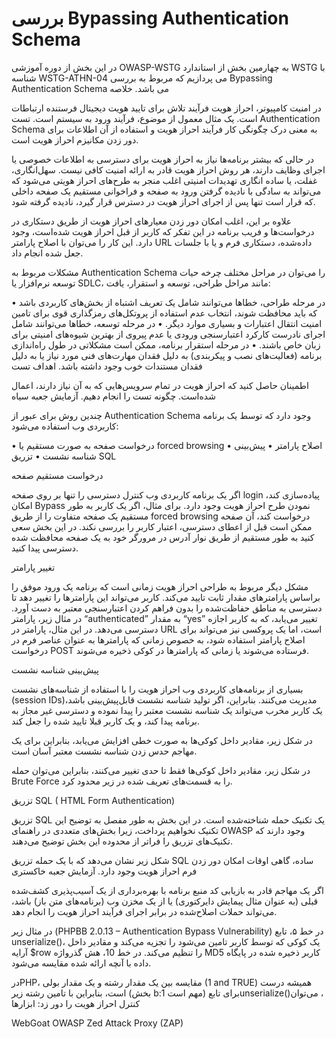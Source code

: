  # بررسی Bypassing Authentication Schema

در این بخش از دوره آموزشی OWASP-WSTG به چهارمین بخش از استاندارد WSTG با شناسه WSTG-ATHN-04 می پردازیم که مربوط به بررسی Bypassing Authentication Schema می باشد.
خلاصه

در امنیت کامپیوتر، احراز هویت فرآیند تلاش برای تایید هویت دیجیتال فرستنده ارتباطات است. یک مثال معمول از موضوع، فرآیند ورود به سیستم است. تست Authentication Schema به معنی درک چگونگی کار فرآیند احراز هویت و استفاده از آن اطلاعات برای دور زدن مکانیزم احراز هویت است.

در حالی که بیشتر برنامه‌ها نیاز به احراز هویت برای دسترسی به اطلاعات خصوصی یا اجرای وظایف دارند، هر روش احراز هویت قادر به ارائه امنیت کافی نیست. سهل‌انگاری، غفلت، یا ساده انگاری تهدیدات امنیتی اغلب منجر به طرح‌های احراز هویتی می‌شود که می‌تواند به سادگی با نادیده گرفتن ورود به صفحه و فراخوانی مستقیم یک صفحه داخلی که قرار است تنها پس از اجرای احراز هویت در دسترس قرار گیرد، نادیده گرفته شود.

علاوه بر این، اغلب امکان دور زدن معیارهای احراز هویت از طریق دستکاری در درخواست‌ها و فریب برنامه در این تفکر که کاربر از قبل احراز هویت شده‌است، وجود دارد. این کار را می‌توان با اصلاح پارامتر URL داده‌شده، دستکاری فرم و یا با جلسات جعل شده انجام داد.

مشکلات مربوط به Authentication Schema را می‌توان در مراحل مختلف چرخه حیات توسعه نرم‌افزار یا SDLC، مانند مراحل طراحی، توسعه و استقرار، یافت:


• در مرحله طراحی، خطاها می‌توانند شامل یک تعریف اشتباه از بخش‌های کاربردی باشد که باید محافظت شوند، انتخاب عدم استفاده از پروتکل‌های رمزگذاری قوی برای تامین امنیت انتقال اعتبارات و بسیاری موارد دیگر.
• در مرحله توسعه، خطاها می‌توانند شامل اجرای نادرست کارکرد اعتبارسنجی ورودی یا عدم پیروی از بهترین شیوه‌های امنیتی برای زبان خاص باشند.
• در مرحله استقرار برنامه، ممکن است مشکلاتی در طول راه‌اندازی برنامه (‏فعالیت‌های نصب و پیکربندی) ‏به دلیل فقدان مهارت‌های فنی مورد نیاز یا به دلیل فقدان مستندات خوب وجود داشته باشد.
اهداف تست

اطمینان حاصل کنید که احراز هویت در تمام سرویس‌هایی که به آن نیاز دارند، اعمال شده‌است.
چگونه تست را انجام دهیم.
آزمایش جعبه سیاه

چندین روش برای عبور از Authentication Schema وجود دارد که توسط یک برنامه کاربردی وب استفاده می‌شود:

• درخواست صفحه به صورت مستقیم یا forced browsing
• اصلاح پارامتر
• پیش‌بینی شناسه نشست
• تزریق SQL

درخواست مستقیم صفحه

اگر یک برنامه کاربردی وب کنترل دسترسی را تنها بر روی صفحه login پیاده‌سازی کند، امکان Bypass نمودن طرح احراز هویت وجود دارد. برای مثال، اگر یک کاربر به طور مستقیم یک صفحه متفاوت را از طریق forced browsing درخواست کند، آن صفحه ممکن است قبل از اعطای دسترسی، اعتبار کاربر را بررسی نکند. در این بخش سعی کنید به طور مستقیم از طریق نوار آدرس در مرورگر خود به یک صفحه محافظت شده دسترسی پیدا کنید.

تغییر پارامتر

مشکل دیگر مربوط به طراحی احراز هویت زمانی است که برنامه یک ورود موفق را براساس پارامترهای مقدار ثابت تایید می‌کند. کاربر می‌تواند این پارامترها را تغییر دهد تا دسترسی به مناطق حفاظت‌شده را بدون فراهم کردن اعتبارسنجی معتبر به دست آورد. در مثال زیر، پارامتر “authenticated” به مقدار “yes” تغییر می‌یابد، که به کاربر اجازه دسترسی می‌دهد. در این مثال، پارامتر در URL است، اما یک پروکسی نیز می‌تواند برای اصلاح پارامتر استفاده شود، به خصوص زمانی که پارامترها به عنوان عناصر فرم در درخواست POST فرستاده می‌شوند یا زمانی که پارامترها در کوکی ذخیره می‌شوند.

پیش‌بینی شناسه نشست

بسیاری از برنامه‌های کاربردی وب احراز هویت را با استفاده از شناسه‌های نشست (session IDs)‏مدیریت می‌کنند. بنابراین، اگر تولید شناسه نشست قابل‌پیش‌بینی باشد، یک کاربر مخرب می‌تواند یک شناسه نشست معتبر را پیدا نموده و دسترسی غیر مجاز به برنامه پیدا کند، و یک کاربر قبلا تایید شده را جعل کند.

در شکل زیر، مقادیر داخل کوکی‌ها به صورت خطی افزایش می‌یابد، بنابراین برای یک مهاجم حدس زدن شناسه نشست معتبر آسان است.

در شکل زیر، مقادیر داخل کوکی‌ها فقط تا حدی تغییر می‌کنند، بنابراین می‌توان حمله Brute Force را به قسمت‌های تعریف شده در زیر محدود کرد.

تزریق SQL ( HTML Form Authentication)

تزریق SQL یک تکنیک حمله شناخته‌شده است. در این بخش به طور مفصل به توضیح این تکنیک نخواهیم پرداخت، زیرا بخش‌های متعددی در راهنمای OWASP وجود دارند که تکنیک‌های تزریق را فراتر از محدوده این بخش توضیح می‌دهند.

شکل زیر نشان می‌دهد که با یک حمله تزریق SQL ساده، گاهی اوقات امکان دور زدن فرم احراز هویت وجود دارد.
آزمایش جعبه خاکستری

اگر یک مهاجم قادر به بازیابی کد منبع برنامه با بهره‌برداری از یک آسیب‌پذیری کشف‌شده قبلی (‏به عنوان مثال پیمایش دایرکتوری) یا از یک مخزن وب (برنامه‌های متن باز)‏ باشد، می‌تواند حملات اصلاح‌شده در برابر اجرای فرآیند احراز هویت را انجام دهد.

در مثال زیر (PHPBB 2.0.13 – Authentication Bypass Vulnerability) در خط ۵، تابع unserialize()، یک کوکی که توسط کاربر تامین می‌شود را تجزیه می‌کند و مقادیر داخل آرایه $row را تنظیم می‌کند. در خط 10، هش گذرواژه MD5 کاربر ذخیره شده در پایگاه داده با آنچه ارائه شده مقایسه می‌شود.

درPHP، مقایسه بین یک مقدار رشته و یک مقدار بولی (1 and TRUE) همیشه درست است، بنابراین با تامین رشته زیر (بخش b:1 مهم است) برای تابعunserialize()‏، می‌توان کنترل احراز هویت را دور زد:
ابزارها

WebGoat
OWASP Zed Attack Proxy (ZAP)
